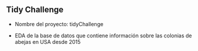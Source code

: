 ## Tidy Challenge
 
+ Nombre del proyecto: tidyChallenge

+ EDA de la base de datos que contiene información sobre las colonias de abejas en USA desde 2015

